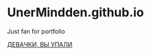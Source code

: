 # UnerMindden.github.io
Just fan for portfolio


[ДЕВАЧКИ, ВЫ УПАЛИ](UnerMidden.github.io/practic/)
